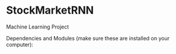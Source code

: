 # StockMarketRNN
Machine Learning Project

Dependencies and Modules (make sure these are installed on your computer):
